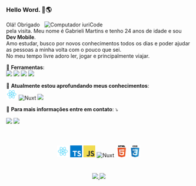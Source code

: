 ### Hello Word. 📲🌎

<img src="https://raw.githubusercontent.com/MicaelliMedeiros/micaellimedeiros/master/image/computer-illustration.png" min-width="400px" max-width="400px" width="400px" align="right" alt="Computador iuriCode">

<p align="left"> 
  Olá! Obrigado pela visita. Meu nome é Gabrieli Martins e tenho 24 anos de idade e sou <strong>Dev Mobile</strong>.<br>
  Amo estudar, busco por novos conhecimentos todos os dias e poder ajudar as pessoas a minha volta com o pouco que sei.<br>
  No meu tempo livre adoro ler, jogar e principalmente viajar.
</p>

<p align="left">
  💼 <strong>Ferramentas</strong>: <br>
  <img height="30" src="https://cdn.jsdelivr.net/gh/devicons/devicon/icons/vscode/vscode-original.svg" />
  <img height="30" src="https://cdn.jsdelivr.net/gh/devicons/devicon/icons/git/git-original.svg" />
  <img height="30" src="https://cdn.jsdelivr.net/gh/devicons/devicon/icons/gitlab/gitlab-original.svg" />
  <img height="30" src="https://cdn.jsdelivr.net/gh/devicons/devicon/icons/figma/figma-original.svg" />
</p>

<p align="left">
  🦄 <strong>Atualmente estou aprofundando meus conhecimentos</strong>: <br>
  <img height="30" src="https://raw.githubusercontent.com/github/explore/80688e429a7d4ef2fca1e82350fe8e3517d3494d/topics/react/react.png" alt="React"/>
  <img height="30" src="https://cdn.jsdelivr.net/gh/devicons/devicon/icons/nuxtjs/nuxtjs-original.svg" alt="Nuxt" />
  <img height="30" src="https://cdn.jsdelivr.net/gh/devicons/devicon/icons/figma/figma-original.svg" />
</p>

<p align="left">
  💌 <strong>Para mais informações entre em contato</strong>: ⤵️
</p>

<p align="left">
  <a href="martins.gabrieli.07.almeida@gmail.com" alt="Gmail">
  <img src="https://img.shields.io/badge/-Gmail-FF0000?style=flat-square&labelColor=FF0000&logo=gmail&logoColor=white&link=LINK-DO-SEU-EMAIL" /></a>

  <a href="https://www.linkedin.com/in/gabrielimartins7/" alt="Linkedin">
  <img src="https://img.shields.io/badge/-Linkedin-0e76a8?style=flat-square&logo=Linkedin&logoColor=white&link=LINK-DO-SEU-LINKEDIN" /></a>

</p>  

#



<div align="center"><br>
  <img height="32" src="https://raw.githubusercontent.com/github/explore/80688e429a7d4ef2fca1e82350fe8e3517d3494d/topics/react/react.png" alt="React"/>
  <img height="32" src="https://raw.githubusercontent.com/github/explore/80688e429a7d4ef2fca1e82350fe8e3517d3494d/topics/typescript/typescript.png" alt="Typescript"/>
  <img height="32" src="https://raw.githubusercontent.com/github/explore/80688e429a7d4ef2fca1e82350fe8e3517d3494d/topics/javascript/javascript.png" alt="Javascript"/>
  <img height="32" src="https://cdn.jsdelivr.net/gh/devicons/devicon/icons/nuxtjs/nuxtjs-original.svg" alt="Nuxt" />
  <img height="32" src="https://raw.githubusercontent.com/github/explore/80688e429a7d4ef2fca1e82350fe8e3517d3494d/topics/html/html.png" alt="HTML5"/>
  <img height="32" src="https://raw.githubusercontent.com/github/explore/80688e429a7d4ef2fca1e82350fe8e3517d3494d/topics/css/css.png" alt="CSS"/>
<div> 


#


 
  <a href="https://github.com/gabrielimartins7">
  <a href="https://github.com/gabrielimartins7">
  <img height="180em" src="https://github-readme-stats.vercel.app/api?username=gabrielimartins7&show_icons=true&theme=cobalt&hide_border=true&include_all_commits=true&count_private=true"/>
  <img height="180em" src="https://github-readme-stats.vercel.app/api/top-langs/?username=gabrielimartins7&layout=compact&langs_count=7&theme=cobalt&hide_border=true"/>




#

